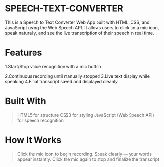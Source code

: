 # SPEECH-TEXT-CONVERTER
This is a Speech to Text Converter Web App built with HTML, CSS, and JavaScript using the Web Speech API. It allows users to click on a mic icon, speak naturally, and see the live transcription of their speech in real time.

# Features
1.Start/Stop voice recognition with a mic button

2.Continuous recording until manually stopped
3.Live text display while speaking
4.Final transcript saved and displayed cleanly

# Built With
>HTML5 for structure
>CSS3 for styling
>JavaScript (Web Speech API) for speech recognition

# How It Works
>Click the mic icon to begin recording.
>Speak clearly — your words appear instantly.
>Click the mic again to stop and finalize the transcript
